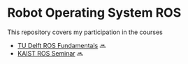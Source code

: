 # Robot Operating System ROS
This repository covers my participation in the courses
- [TU Delft ROS Fundamentals](https://www.edx.org/course/hello-real-world-with-ros-robot-operating-system) :soon:
- [KAIST ROS Seminar](https://www.youtube.com/playlist?list=PLRG6WP3c31_U7TFGduEIJWVtkOw6AJjFf) :soon:
